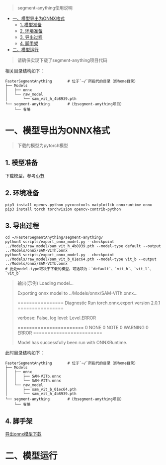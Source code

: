 > segment-anything使用说明

- [一、模型导出为ONNX格式](#一模型导出为onnx格式)
  - [1. 模型准备](#1-模型准备)
  - [2. 环境准备](#2-环境准备)
  - [3. 导出过程](#3-导出过程)
  - [4. 脚手架](#4-脚手架)
- [二、模型运行](#二模型运行)

> 请确保实现下载了segment-anything项目代码

相关目录结构如下：

```shell
FasterSegmentAnything       # 位于`~/`所指代的目录（即home目录）
├── Models
│   ├── onnx
│   └── raw_model
│       └── sam_vit_h_4b8939.pth
└── segment-anything        #（为segment-anything项目）
    └── 省略
```

# 一、模型导出为ONNX格式

> 下载的模型为pytorch模型

## 1. 模型准备

下载模型，参考[小节](https://github.com/FasterSegmentAnything/Doc#3segment-anything%E6%A8%A1%E5%9E%8B%E7%89%88%E6%9C%AC)

## 2. 环境准备

```shell
pip3 install opencv-python pycocotools matplotlib onnxruntime onnx
pip3 install torch torchvision opencv-contrib-python
```

## 3. 导出过程

``` shell
cd ~/FasterSegmentAnything/segment-anything/
python3 scripts/export_onnx_model.py --checkpoint ../Models/raw_model/sam_vit_h_4b8939.pth --model-type default --output ../Models/onnx/SAM-VITh.onnx
python3 scripts/export_onnx_model.py --checkpoint ../Models/raw_model/sam_vit_b_01ec64.pth --model-type vit_b --output ../Models/onnx/SAM-VITb.onnx
# 此处model-type取决于下载的模型，可选项为：`default`、`vit_h`、`vit_l`、`vit_b`

```
> 输出(示例)
> Loading model...
> 
> Exporting onnx model to ../Models/onnx/SAM-VITh.onnx...
> 
> ================ Diagnostic Run torch.onnx.export version 2.0.1 ================
> 
> verbose: False, log level: Level.ERROR
> 
> ======================= 0 NONE 0 NOTE 0 WARNING 0 ERROR ========================
> 
> Model has successfully been run with ONNXRuntime.

此时目录结构如下：

```shell
FasterSegmentAnything       # 位于`~/`所指代的目录（即home目录）
├── Models
│   ├── onnx
│   │   ├── SAM-VITb.onnx
│   │   └── SAM-VITh.onnx
│   └── raw_model
│       ├── sam_vit_b_01ec64.pth
│       └── sam_vit_h_4b8939.pth
└── segment-anything        #（为segment-anything项目）
    └── 省略
```

## 4. 脚手架

[导出onnx模型下载](onnx/SAM-VITh.onnx)

# 二、模型运行

